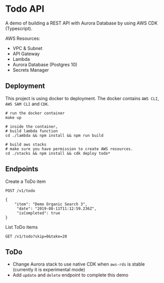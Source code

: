 # Todo API

A demo of building a REST API with Aurora Database by using AWS CDK (Typescript).

AWS Resources:

* VPC & Subnet
* API Gateway
* Lambda
* Aurora Database (Postgres 10)
* Secrets Manager

## Deployment

This project is using docker to deployment. 
The docker contains `AWS CLI`, `AWS SAM CLI` and `CDK`.

```shell script
# run the docker container
make up

# inside the container, 
# build lambda function
cd ./lambda && npm install && npm run build

# build aws stacks
# make sure you have permission to create AWS resources.
cd ./stacks && npm install && cdk deploy todo* 
```

## Endpoints

Create a ToDo item

```http request
POST /v1/todo

{
	"item": "Demo Organic Search 3",
	 "date": "2019-08-11T11:12:59.236Z",
	 "isCompleted": true
}
```

List ToDo items

```http request
GET /v1/todo?skip=0&take=20

```

## ToDo

* Change Aurora stack to use native CDK when `aws-rds` is stable (currently it is experimental mode)
* Add `update` and `delete` endpoint to complete this demo
